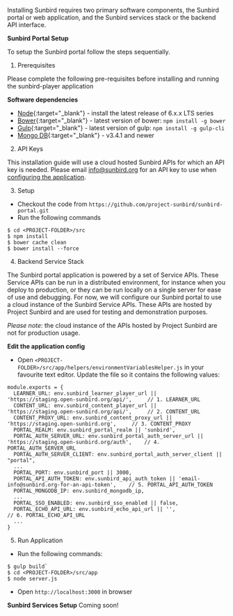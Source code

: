 Installing Sunbird requires two primary software components, the Sunbird portal or web application, and the Sunbird services stack or the backend API interface. 

**Sunbird Portal Setup**

To setup the Sunbird portal follow the steps sequentially.

1. Prerequisites

Please complete the following pre-requisites before installing and running the sunbird-player application

**Software dependencies**

* [Node](https://nodejs.org/en/download/){:target="_blank"} - install the latest release of 6.x.x LTS series
* [Bower](https://bower.io/#install-bower){:target="_blank"} - latest version of bower: `npm install -g bower`
* [Gulp](https://github.com/gulpjs/gulp/blob/master/docs/getting-started.md){:target="_blank"} - latest version of gulp: `npm install -g gulp-cli`
* [Mongo DB](https://www.mongodb.com/){:target="_blank"} - v3.4.1 and newer

2. API Keys

This installation guide will use a cloud hosted Sunbird APIs for which an API key is needed. Please email info@sunbird.org for an API key to use when [configuring the application](#edit-the-application-config).

3. Setup
* Checkout the code from `https://github.com/project-sunbird/sunbird-portal.git`
* Run the following commands
```
$ cd <PROJECT-FOLDER>/src
$ npm install
$ bower cache clean
$ bower install --force
```
4. Backend Service Stack

The Sunbird portal application is powered by a set of Service APIs. These Service APIs can be run in a distributed environment, for instance when you deploy to production, or they can be run locally on a single server for ease of use and debugging. For now, we will configure our Sunbird portal to use a cloud instance of the Sunbird Service APIs. These APIs are hosted by Project Sunbird and are used for testing and demonstration purposes. 

*Please note*: the cloud instance of the APIs hosted by Project Sunbird are not for production usage.

**Edit the application config**

* Open `<PROJECT-FOLDER>/src/app/helpers/environmentVariablesHelper.js` in your favourite text editor. Update the file so it contains the following values:    
```
module.exports = {
  LEARNER_URL: env.sunbird_learner_player_url || 'https://staging.open-sunbird.org/api/',     // 1. LEARNER_URL
  CONTENT_URL: env.sunbird_content_player_url || 'https://staging.open-sunbird.org/api/',     // 2. CONTENT_URL
  CONTENT_PROXY_URL: env.sunbird_content_proxy_url || 'https://staging.open-sunbird.org',     // 3. CONTENT_PROXY
  PORTAL_REALM: env.sunbird_portal_realm || 'sunbird',
  PORTAL_AUTH_SERVER_URL: env.sunbird_portal_auth_server_url || 'https://staging.open-sunbird.org/auth',    // 4. PORTAL_AUTH_SERVER_URL
  PORTAL_AUTH_SERVER_CLIENT: env.sunbird_portal_auth_server_client || "portal",
  ...
  PORTAL_PORT: env.sunbird_port || 3000,
  PORTAL_API_AUTH_TOKEN: env.sunbird_api_auth_token || 'email-info@sunbird.org-for-an-api-token',    // 5. PORTAL_API_AUTH_TOKEN
  PORTAL_MONGODB_IP: env.sunbird_mongodb_ip,
  ...
  PORTAL_SSO_ENABLED: env.sunbird_sso_enabled || false,
  PORTAL_ECHO_API_URL: env.sunbird_echo_api_url || '',                                        // 6. PORTAL_ECHO_API_URL
  ...
}
```
5. Run Application
* Run the following commands:
```
$ gulp build`
$ cd <PROJECT-FOLDER>/src/app
$ node server.js
```
* Open `http://localhost:3000` in browser

**Sunbird Services Setup**
Coming soon!
